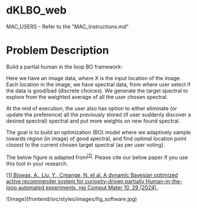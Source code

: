 # dKLBO_web

MAC_USERS - Refer to the "MAC_Instructions.md"

<div className="description-container">
      <h1>Problem Description</h1>
      <p className="description-text">
        Build a partial human in the loop BO framework- 
      </p>
      <p className='description-text'>
        Here we have an image data, where X is the input location of the image.
        Each location in the image, we have spectral data, from where user select if the data is good/bad (discrete choices).
        We generate the target spectral to explore from the weighted average of all the user chosen spectral.
      </p>
      <p className="description-text">
        At the mid of execution, the user also has option to either eliminate (or update the preference) all the previously stored 
        (if user suddenly discover a desired spectral) spectral and put more weights on new found spectral.
      </p>
      <p className="description-text">
        The goal is to build an optimization (BO) model where we adaptively sample towards region (in image) of good spectral, and 
        find optimal location point closest to the current chosen target spectral (as per user voting).
      </p>
      <p className="description-text">
      The below figure is adapted from<sup><a href="https://doi.org/10.1038/s41524-023-01191-5" target="_blank" rel="noopener noreferrer" className="github-link">[1]</a></sup>. Please cite our below paper if you use this tool in your research.
      </p>
      <p className="reference-text"><a href="https://doi.org/10.1038/s41524-023-01191-5" target="_blank" rel="noopener noreferrer" className="github-link"> [1] Biswas, A., Liu, Y., Creange, N. et al. A dynamic Bayesian optimized active recommender system for curiosity-driven partially Human-in-the-loop automated experiments. npj Comput Mater 10, 29 (2024).</a></p>
    </div>
![Image](frontend/src/styles/images/fig_software.jpg)
